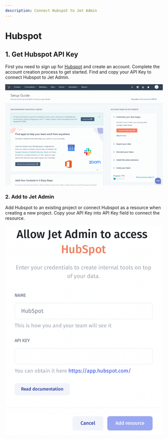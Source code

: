 ```yaml
---
description: Connect Hubspot to Jet Admin
---
```


# Hubspot

## 1. Get Hubspot API Key

First you need to sign up for [Hubspot](https://www.hubspot.com/) and create an account. Complete the account creation process to get started. Find and copy your API Key to connect Hubspot to Jet Admin.

![](<../../.gitbook/assets/GIF (171).gif>)

### 2. Add to Jet Admin

Add Hubspot to an existing project or connect Hubspot as a resource when creating a new project. Copy your API Key into API Key field to connect the resource.&#x20;

![](<../../.gitbook/assets/image (834).png>)



